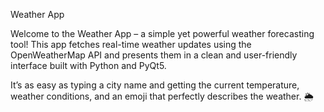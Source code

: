 Weather App

Welcome to the Weather App – a simple yet powerful weather forecasting tool! This app fetches real-time weather updates using the OpenWeatherMap API and presents them in a clean and user-friendly interface built with Python and PyQt5.

It’s as easy as typing a city name and getting the current temperature, weather conditions, and an emoji that perfectly describes the weather. 🌦️
